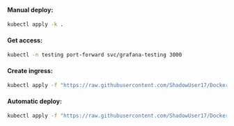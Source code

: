 #### Manual deploy:
```bash
kubectl apply -k .
```

#### Get access:
```bash
kubectl -n testing port-forward svc/grafana-testing 3000
```

#### Create ingress:
```bash
kubectl apply -f "https://raw.githubusercontent.com/ShadowUser17/DockerTemplates/master/K8S/grafana-testing/ingress-test.yml"
```

#### Automatic deploy:
```bash
kubectl apply -f "https://raw.githubusercontent.com/ShadowUser17/DockerTemplates/master/K8S/grafana-testing/fluxcd-deploy.yml"
```
